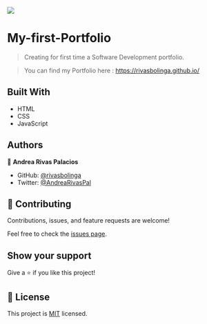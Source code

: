 ![](https://img.shields.io/badge/Microverse-blueviolet)

# My-first-Portfolio

> Creating for first time a Software Development portfolio.

> You can find my Portfolio here : https://rivasbolinga.github.io/
## Built With

- HTML
- CSS
- JavaScript

## Authors

👤 **Andrea Rivas Palacios**

- GitHub: [@rivasbolinga](https://github.com/rivasbolinga)
- Twitter: [@AndreaRivasPal](https://twitter.com/AndreaRivasPal)

## 🤝 Contributing

Contributions, issues, and feature requests are welcome!

Feel free to check the [issues page](../../issues/).

## Show your support

Give a ⭐️ if you like this project!

## 📝 License

This project is [MIT](./LICENSE) licensed.


